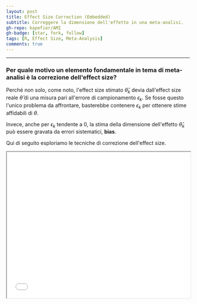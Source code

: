 ```yaml
---
layout: post
title: Effect Size Correction (Embedded)
subtitle: Correggere la dimensione dell'effetto in una meta-analisi.
gh-repo: kapefier/AMI
gh-badge: [star, fork, follow]
tags: [R, Effect Size, Meta-Analysis]
comments: true
---
```


------------------------------------------------------------------------

### Per quale motivo un elemento fondamentale in tema di meta-analisi è la correzione dell'effect size?

Perché non solo, come noto, l'effect size stimato $\hat\theta_k$ devia dall'effect size reale $\hat\theta$ di una misura pari all'errore di campionamento $\epsilon_k$. Se fosse questo l'unico problema da affrontare, basterebbe contenere $\epsilon_k$ per ottenere stime affidabili di $\theta$.

Invece, anche per $\epsilon_k$ tendente a 0, la stima della dimensione dell'effetto $\hat\theta_k$ può essere gravata da errori sistematici, **bias**.

Qui di seguito esploriamo le tecniche di correzione dell'effect size.

<iframe src=({{ '/effectsizecor.html' \| relative_url }}) width="100%" height="400"></iframe>


